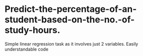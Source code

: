 # Predict-the-percentage-of-an-student-based-on-the-no.-of-study-hours.
Simple linear regression task as it involves just 2 variables.
Easily understandable code
